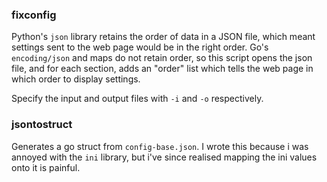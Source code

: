 ###  fixconfig

Python's `json` library retains the order of data in a JSON file, which meant settings sent to the web page would be in the right order. Go's `encoding/json` and maps do not retain order, so this script opens the json file, and for each section, adds an "order" list which tells the web page in which order to display settings. 

Specify the input and output files with `-i` and `-o` respectively.

### jsontostruct

Generates a go struct from `config-base.json`. I wrote this because i was annoyed with the `ini` library, but i've since realised mapping the ini values onto it is painful. 


